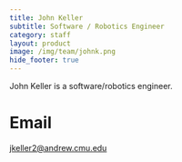 ```yaml
---
title: John Keller
subtitle: Software / Robotics Engineer
category: staff
layout: product
image: /img/team/johnk.png
hide_footer: true
---
```


John Keller is a software/robotics engineer.

# Email #
jkeller2@andrew.cmu.edu
